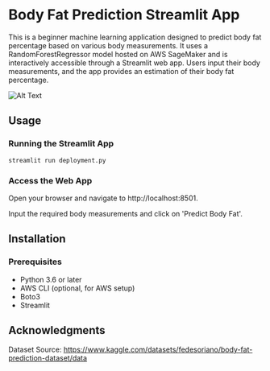 # Body Fat Prediction Streamlit App

This is a beginner machine learning application designed to predict body fat percentage based on various body measurements. It uses a RandomForestRegressor model hosted on AWS SageMaker and is interactively accessible through a Streamlit web app. Users input their body measurements, and the app provides an estimation of their body fat percentage. 

![Alt Text](https://media.giphy.com/media/v1.Y2lkPTc5MGI3NjExZzVyOGhnNnpxZWZpa2dlNHhuN2gzNDhpMDk4cGQ1MGR0YTBrbGJsYSZlcD12MV9pbnRlcm5hbF9naWZfYnlfaWQmY3Q9Zw/lKSyGfpujc2Qv6hXcq/giphy.gif)

## Usage
### Running the Streamlit App
```streamlit run deployment.py```
### Access the Web App
Open your browser and navigate to http://localhost:8501.

Input the required body measurements and click on 'Predict Body Fat'.

## Installation
### Prerequisites
- Python 3.6 or later
- AWS CLI (optional, for AWS setup)
- Boto3
- Streamlit

## Acknowledgments
Dataset Source: https://www.kaggle.com/datasets/fedesoriano/body-fat-prediction-dataset/data
